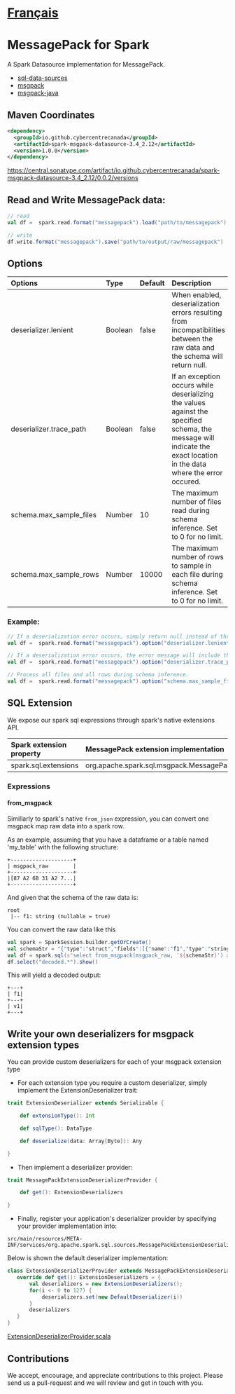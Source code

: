 # [Français](README.fr.md)

# MessagePack for Spark

A Spark Datasource implementation for MessagePack.

* [sql-data-sources](https://spark.apache.org/docs/latest/sql-data-sources.html)
* [msgpack](https://msgpack.org/index.html)
* [msgpack-java](https://github.com/msgpack/msgpack-java)

## Maven Coordinates
```xml
<dependency>
  <groupId>io.github.cybercentrecanada</groupId>
  <artifactId>spark-msgpack-datasource-3.4_2.12</artifactId>
  <version>1.0.0</version>
</dependency>
```

https://central.sonatype.com/artifact/io.github.cybercentrecanada/spark-msgpack-datasource-3.4_2.12/0.0.2/versions
## Read and Write MessagePack data:

```scala
// read
val df =  spark.read.format("messagepack").load("path/to/messagepack")

// write
df.write.format("messagepack").save("path/to/output/raw/messagepack")
```


## Options
| Options                 | Type    | Default | Description                                                                                                                                                           |
|:------------------------|:--------|:--------|:----------------------------------------------------------------------------------------------------------------------------------------------------------------------|
| deserializer.lenient    | Boolean | false   | When enabled, deserialization errors resulting from incompatibilities between the raw data and the schema will return null.                                           |
| deserializer.trace_path | Boolean | false   | If an exception occurs while deserializing the values against the specified schema, the message will indicate the exact location in the data where the error occured. |
| schema.max_sample_files | Number  | 10      | The maximum number of files read during schema inference.  Set to 0 for no limit.                                                                                     |
| schema.max_sample_rows  | Number  | 10000   | The maximum number of rows to sample in each file during schema inference.  Set to 0 for no limit.                                                                     |


### Example:
```scala
// If a deserialization error occurs, simply return null instead of throwing an error.
val df =  spark.read.format("messagepack").option("deserializer.lenient", true).load("path/to/messagepack")

// If a deserialization error occurs, the error message will include the xpath within the raw data where the problem occured.
val df =  spark.read.format("messagepack").option("deserializer.trace_path", true).load("path/to/messagepack")

// Process all files and all rows during schema inference.
val df =  spark.read.format("messagepack").option("schema.max_sample_files", 0).option("schema.max_sample_rows", 0).load("path/to/messagepack")
```

## SQL Extension

We expose our spark sql expressions through spark's native extensions API.

| Spark extension property | MessagePack extension implementation               |
|:-------------------------|:---------------------------------------------------|
| spark.sql.extensions     | org.apache.spark.sql.msgpack.MessagePackExtensions |

### Expressions
####  from_msgpack
Simillarly to spark's native `from_json` expression, you can convert one msgpack map raw data into a spark row.

As an example, assuming that you have a dataframe or a table named 'my_table' with the following structure:
```
+--------------------+
| msgpack_raw        |
+--------------------+
|[87 A2 6B 31 A2 7...|
+--------------------+
```

And given that the schema of the raw data is:
```
root
 |-- f1: string (nullable = true)
```

You can convert the raw data like this
```scala
val spark = SparkSession.builder.getOrCreate()
val schemaStr = "{"type":"struct","fields":[{"name":"f1","type":"string","nullable":true,"metadata":{}}]}"
val df = spark.sql(s"select from_msgpack(msgpack_raw, '${schemaStr}') as decoded from my_table")
df.select("decoded.*").show()
```

This will yield a decoded output:
```
+---+
| f1|
+---+
| v1|
+---+
```

## Write your own deserializers for msgpack extension types

You can provide custom deserializers for each of your msgpack extension type

* For each extension type you require a custom deserializer, simply implement the ExtensionDeserializer trait:

```scala
trait ExtensionDeserializer extends Serializable {

    def extensionType(): Int

    def sqlType(): DataType

    def deserialize(data: Array[Byte]): Any

}
```

* Then implement a deserializer provider:

```scala
trait MessagePackExtensionDeserializerProvider {

    def get(): ExtensionDeserializers

}
```

*  Finally, register your application's deserializer provider by specifying your provider implementation into:

```
src/main/resources/META-INF/services/org.apache.spark.sql.sources.MessagePackExtensionDeserializerProvider
```

Below is shown the default deserializer implementation:
 ```scala
class ExtensionDeserializerProvider extends MessagePackExtensionDeserializerProvider {
    override def get(): ExtensionDeserializers = {
        val deserializers = new ExtensionDeserializers();
        for(i <- 0 to 127) {
            deserializers.set(new DefaultDeserializer(i))
        }
        deserializers
    }
}
```
[ExtensionDeserializerProvider.scala](src/main/scala/org/apache/spark/sql/msgpack/extensions/ExtensionDeserializerProvider.scala)

## Contributions

We accept, encourage, and appreciate contributions to this project.  Please send us a pull-request and we will review and get in touch with you.
